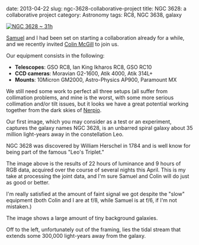 date: 2013-04-22
slug: ngc-3628-collaborative-project
title: NGC 3628: a collaborative project
category: Astronomy
tags: RC8, NGC 3638, galaxy

[![][0]][0]

[Samuel][1] and I had been set on starting a collaboration already for a while,
and we recently invited [Colin McGill][2] to join us.

Our equipment consists in the following:

 * **Telescopes**: GSO RC8, Ian King Ikharos RC8, GSO RC10
 * **CCD cameras**: Moravian G2-1600, Atik 4000, Atik 314L+
 * **Mounts**: 10Micron GM2000, Astro-Physics AP900, Paramount MX

We still need some work to perfect all three setups (all suffer from collimation
problems, and mine is the worst, with some more serious collimation and/or tilt
issues, but it looks we have a great potential working together from the dark
skies of [Nerpio][3].

Our first image, which you may consider as a test or an experiment, captures the
galaxy names NGC 3628, is an unbarred spiral galaxy about 35 million light-years
away in the constellation Leo.

NGC 3628 was discovered by William Herschel in 1784 and is well know for being
part of the famous "Leo's Triplet."

The image above is the results of 22 hours of luminance and 9 hours of RGB data,
acquired over the course of several nights this April. This is my take at
processing the joint data, and I'm sure Samuel and Colin will do just as good
or better.

I'm really satisfied at the amount of faint signal we got despite the "slow"
equipment (both Colin and I are at f/8, while Samuel is at f/6, if I'm not
mistaken.)

The image shows a large amount of tiny background galaxies.

Off to the left, unfortunately out of the framing, lies the tidal stream that
extends some 300,000 light-years away from the galaxy.

[0]: |filename|/images/2013_ngc3628_css_31h.jpg "NGC 3628 ~ 31h"
[1]: http://astrob.in/users/samueldl "Samuel on AstroBin"
[2]: http://astrob.in/users/mcgillca "Colin on AstroBin"
[3]: http://www.astrocamp.es/ "AstroCamp"
